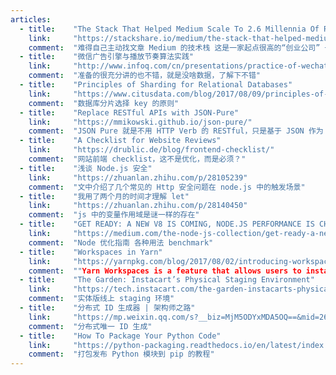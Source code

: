 ```yaml
---
articles:
  - title:    "The Stack That Helped Medium Scale To 2.6 Millennia Of Reading Time"
    link:     "https://stackshare.io/medium/the-stack-that-helped-medium-scale-to-2-6-millennia-of-reading-time"
    comment:  "难得自己主动找文章 Medium 的技术栈 这是一家起点很高的“创业公司” 一上来体验就堪称完美 基本达到最佳实践"
  - title:    "微信广告引擎与播放节奏算法实践"
    link:     "http://www.infoq.com/cn/presentations/practice-of-wechat-advertising-engine-and-rhythm-algorithm"
    comment:  "准备的很充分讲的也不错，就是没啥数据，了解下不错"
  - title:    "Principles of Sharding for Relational Databases"
    link:     "https://www.citusdata.com/blog/2017/08/09/principles-of-sharding-for-relational-databases/"
    comment:  "数据库分片选择 key 的原则"
  - title:    "Replace RESTful APIs with JSON-Pure"
    link:     "https://mmikowski.github.io/json-pure/"
    comment:  "JSON Pure 就是不用 HTTP Verb 的 RESTful，只是基于 JSON 作为 API 传输格式"
  - title:    "A Checklist for Website Reviews"
    link:     "https://drublic.de/blog/frontend-checklist/"
    comment:  "网站前端 checklist，这不是优化，而是必须？"
  - title:    "浅谈 Node.js 安全"
    link:     "https://zhuanlan.zhihu.com/p/28105239"
    comment:  "文中介绍了几个常见的 Http 安全问题在 node.js 中的触发场景"
  - title:    "我用了两个月的时间才理解 let"
    link:     "https://zhuanlan.zhihu.com/p/28140450"
    comment:  "js 中的变量作用域是谜一样的存在"
  - title:    "GET READY: A NEW V8 IS COMING, NODE.JS PERFORMANCE IS CHANGING."
    link:     "https://medium.com/the-node-js-collection/get-ready-a-new-v8-is-coming-node-js-performance-is-changing-46a63d6da4de?source=userActivityShare-e541b5d5ec48-1501812021"
    comment:  "Node 优化指南 各种用法 benchmark"
  - title:    "Workspaces in Yarn"
    link:     "https://yarnpkg.com/blog/2017/08/02/introducing-workspaces/"
    comment:  ""Yarn Workspaces is a feature that allows users to install dependencies from multiple package.json files in subfolders of a single root package.json file, all in one go.""
  - title:    "The Garden: Instacart’s Physical Staging Environment"
    link:     "https://tech.instacart.com/the-garden-instacarts-physical-staging-environment-7204fd063616"
    comment:  "实体版线上 staging 环境"
  - title:    "分布式 ID 生成器 | 架构师之路"
    link:     "https://mp.weixin.qq.com/s?__biz=MjM5ODYxMDA5OQ==&mid=2651960245&idx=1&sn=5cef3d8ca6a3e6e94f61e0edaf985d11"
    comment:  "分布式唯一 ID 生成"
  - title:    "How To Package Your Python Code"
    link:     "https://python-packaging.readthedocs.io/en/latest/index.html"
    comment:  "打包发布 Python 模块到 pip 的教程"
---
```

